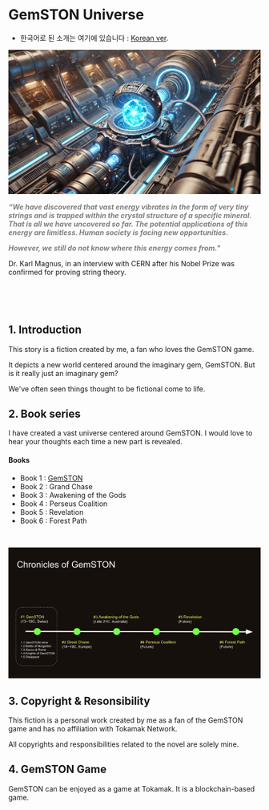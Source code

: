 # GemSTON Universe


* 한국어로 된 소개는 여기에 있습니다 : [Korean ver](readme_ko.md).

![alt text](gemston_engine.png)

<sapn style="color:grey">**_“We have discovered that vast energy vibrates in the form of very tiny strings and is trapped within the crystal structure of a specific mineral. That is all we have uncovered so far. The potential applications of this energy are limitless. Human society is facing new opportunities._**<span><br>

<sapn style="color:grey">**_However, we still do not know where this energy comes from."_**<span><br>

Dr. Karl Magnus, in an interview with CERN after his Nobel Prize was confirmed for proving string theory.

<br><br><br>

## 1. Introduction


This story is a fiction created by me, a fan who loves the GemSTON game.<br>

It depicts a new world centered around the imaginary gem, GemSTON. But is it really just an imaginary gem?<br>

We've often seen things thought to be fictional come to life.<br>

## 2. Book series
I have created a vast universe centered around GemSTON. I would love to hear your thoughts each time a new part is revealed. <br>


#### Books
* Book 1 : [GemSTON](/storymap/storymap.md)
* Book 2 : Grand Chase
* Book 3 : Awakening of the Gods
* Book 4 : Perseus Coalition
* Book 5 : Revelation
* Book 6 : Forest Path
<br>

![alt text](chronicles.png)

## 3. Copyright & Resonsibility
This fiction is a personal work created by me as a fan of the GemSTON game and has no affiliation with Tokamak Network.<br>

All copyrights and responsibilities related to the novel are solely mine.<br>

## 4. GemSTON Game
GemSTON can be enjoyed as a game at Tokamak. It is a blockchain-based game.<br>